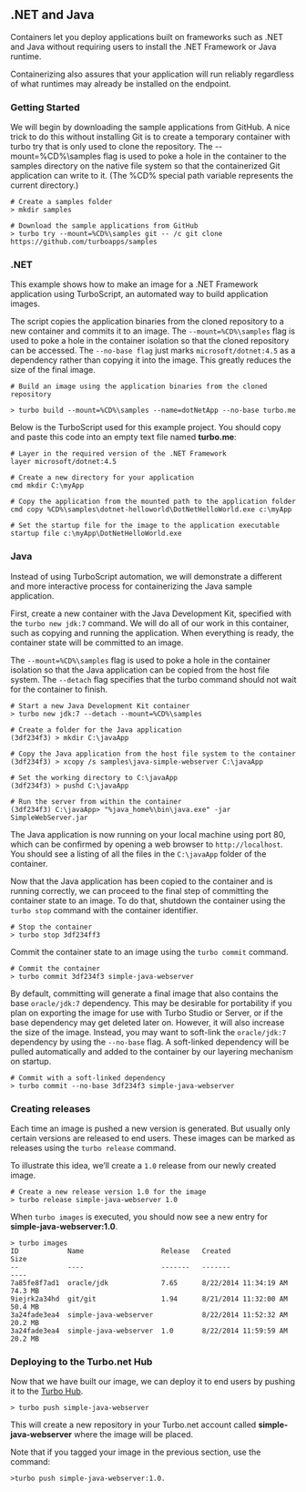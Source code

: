 ## .NET and Java

Containers let you deploy applications built on frameworks such as .NET and Java without requiring users to install the .NET Framework or Java runtime.

Containerizing also assures that your application will run reliably regardless of what runtimes may already be installed on the endpoint.

### Getting Started

We will begin by downloading the sample applications from GitHub. A nice trick to do this without installing Git is to create a temporary container with turbo try that is only used to clone the repository. The --mount=%CD%\samples flag is used to poke a hole in the container to the samples directory on the native file system so that the containerized Git application can write to it. (The %CD% special path variable represents the current directory.)

```
# Create a samples folder
> mkdir samples

# Download the sample applications from GitHub
> turbo try --mount=%CD%\samples git -- /c git clone https://github.com/turboapps/samples
```

### .NET

This example shows how to make an image for a .NET Framework application using TurboScript, an automated way to build application images.

The script copies the application binaries from the cloned repository to a new container and commits it to an image. The `--mount=%CD%\samples` flag is used to poke a hole in the container isolation so that the cloned repository can be accessed. The `--no-base flag` just marks `microsoft/dotnet:4.5` as a dependency rather than copying it into the image. This greatly reduces the size of the final image.

```
# Build an image using the application binaries from the cloned repository

> turbo build --mount=%CD%\samples --name=dotNetApp --no-base turbo.me
```

Below is the TurboScript used for this example project. You should copy and paste this code into an empty text file named **turbo.me**:

```
# Layer in the required version of the .NET Framework
layer microsoft/dotnet:4.5

# Create a new directory for your application
cmd mkdir C:\myApp

# Copy the application from the mounted path to the application folder
cmd copy %CD%\samples\dotnet-helloworld\DotNetHelloWorld.exe c:\myApp

# Set the startup file for the image to the application executable
startup file c:\myApp\DotNetHelloWorld.exe
```

### Java

Instead of using TurboScript automation, we will demonstrate a different and more interactive process for containerizing the Java sample application.

First, create a new container with the Java Development Kit, specified with the `turbo new jdk:7` command. We will do all of our work in this container, such as copying and running the application. When everything is ready, the container state will be committed to an image.

The `--mount=%CD%\samples` flag is used to poke a hole in the container isolation so that the Java application can be copied from the host file system. The `--detach` flag specifies that the turbo command should not wait for the container to finish.

```
# Start a new Java Development Kit container
> turbo new jdk:7 --detach --mount=%CD%\samples

# Create a folder for the Java application
(3df234f3) > mkdir C:\javaApp

# Copy the Java application from the host file system to the container
(3df234f3) > xcopy /s samples\java-simple-webserver C:\javaApp

# Set the working directory to C:\javaApp
(3df234f3) > pushd C:\javaApp

# Run the server from within the container
(3df234f3) C:\javaApp> "%java_home%\bin\java.exe" -jar SimpleWebServer.jar
```

The Java application is now running on your local machine using port 80, which can be confirmed by opening a web browser to `http://localhost`. You should see a listing of all the files in the `C:\javaApp` folder of the container.

Now that the Java application has been copied to the container and is running correctly, we can proceed to the final step of committing the container state to an image. To do that, shutdown the container using the `turbo stop` command with the container identifier.

```
# Stop the container
> turbo stop 3df234ff3
```

Commit the container state to an image using the `turbo commit` command.

```
# Commit the container
> turbo commit 3df234f3 simple-java-webserver
```

By default, committing will generate a final image that also contains the base `oracle/jdk:7` dependency. This may be desirable for portability if you plan on exporting the image for use with Turbo Studio or Server, or if the base dependency may get deleted later on. However, it will also increase the size of the image. Instead, you may want to soft-link the `oracle/jdk:7` dependency by using the `--no-base` flag. A soft-linked dependency will be pulled automatically and added to the container by our layering mechanism on startup.

```
# Commit with a soft-linked dependency
> turbo commit --no-base 3df234f3 simple-java-webserver
```

### Creating releases

Each time an image is pushed a new version is generated. But usually only certain versions are released to end users. These images can be marked as releases using the `turbo release` command.

To illustrate this idea, we’ll create a `1.0` release from our newly created image.

```
# Create a new release version 1.0 for the image
> turbo release simple-java-webserver 1.0
```

When `turbo images` is executed, you should now see a new entry for **simple-java-webserver:1.0**.

```
> turbo images
ID            Name                   Release   Created                Size
--            ----                   -------   -------                ----
7a85fe8f7ad1  oracle/jdk             7.65      8/22/2014 11:34:19 AM  74.3 MB
9iejrk2a34hd  git/git                1.94      8/21/2014 11:32:00 AM  50.4 MB
3a24fade3ea4  simple-java-webserver            8/22/2014 11:52:32 AM  20.2 MB
3a24fade3ea4  simple-java-webserver  1.0       8/22/2014 11:59:59 AM  20.2 MB
```

### Deploying to the Turbo.net Hub

Now that we have built our image, we can deploy it to end users by pushing it to the [Turbo Hub](https://turbo.net/hub).

```
> turbo push simple-java-webserver
```

This will create a new repository in your Turbo.net account called **simple-java-webserver** where the image will be placed.

Note that if you tagged your image in the previous section, use the command: 

```
>turbo push simple-java-webserver:1.0.
```

